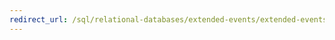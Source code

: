 ```yaml
---
redirect_url: /sql/relational-databases/extended-events/extended-events?view=sql-server-2014
---
```

